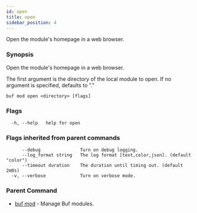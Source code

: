 ```yaml
---
id: open
title: open
sidebar_position: 4
---
```

Open the module's homepage in a web browser.

### Synopsis

Open the module&#39;s homepage in a web browser.

The first argument is the directory of the local module to open. If no argument is specified, defaults to &#34;.&#34;

```
buf mod open <directory> [flags]
```

### Flags

```
  -h, --help   help for open
```

### Flags inherited from parent commands

```
      --debug               Turn on debug logging.
      --log_format string   The log format [text,color,json]. (default "color")
      --timeout duration    The duration until timing out. (default 2m0s)
  -v, --verbose             Turn on verbose mode.
```

### Parent Command

* [buf mod](index.md)	 - Manage Buf modules.
